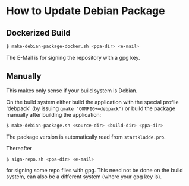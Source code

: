 # How to Update Debian Package

## Dockerized Build

```bash
$ make-debian-package-docker.sh <ppa-dir> <e-mail>
```
The E-Mail is for signing the repository with a gpg key.

## Manually

This makes only sense if your build system is Debian.

On the build system either build the application with the special profile 'debpack' (by issuing `qmake "CONFIG+=debpack"`) or build the package manually after building the application:
```bash
$ make-debian-package.sh <source-dir> <build-dir> <ppa-dir>
```
The package version is automatically read from `startkladde.pro`.

Thereafter
```bash
$ sign-repo.sh <ppa-dir> <e-mail>
```
for signing some repo files with gpg. This need not be done on the build system, can also be a different system (where your gpg key is).
